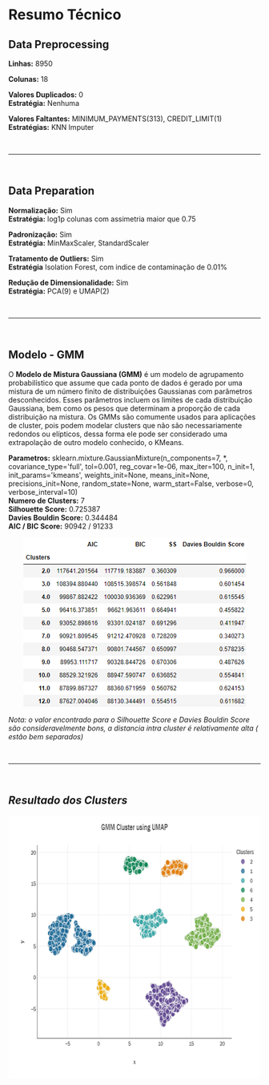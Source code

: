 
# Resumo Técnico


## Data Preprocessing

**Linhas:** 8950

**Colunas:** 18

**Valores Duplicados:** 0<br>
**Estratégia:** Nenhuma

**Valores Faltantes:** MINIMUM_PAYMENTS(313), CREDIT_LIMIT(1)<br>
**Estratégias:** KNN Imputer

<br>

*** 
<br>

## Data Preparation


**Normalização:** Sim<br>
**Estratégia:** log1p colunas com assimetria maior que 0.75

**Padronização:** Sim<br>
**Estratégia:** MinMaxScaler, StandardScaler

**Tratamento de Outliers:** Sim<br>
**Estratégia** Isolation Forest, com indice de contaminação de 0.01%

**Redução de Dimensionalidade:** Sim<br>
**Estratégia:** PCA(9) e UMAP(2)

<br>

*** 

<br>

## Modelo - GMM

O **Modelo de Mistura Gaussiana (GMM)** é um modelo de agrupamento probabilístico que assume que cada ponto de dados é gerado por uma mistura de um número finito de distribuições Gaussianas com parâmetros desconhecidos. Esses parâmetros incluem os limites de cada distribuição Gaussiana, bem como os pesos que determinam a proporção de cada distribuição na mistura. Os GMMs são comumente usados ​​para aplicações de cluster, pois podem modelar clusters que não são necessariamente redondos ou elípticos, dessa forma ele pode ser considerado uma extrapolação de outro modelo conhecido, o KMeans.

**Parametros:** sklearn.mixture.GaussianMixture(n_components=7, *, covariance_type='full', tol=0.001, reg_covar=1e-06, max_iter=100, n_init=1, init_params='kmeans', weights_init=None, means_init=None, precisions_init=None, random_state=None, warm_start=False, verbose=0, verbose_interval=10)<br>
**Numero de Clusters:** 7<br>
**Silhouette Score:** 0.725387<br>
**Davies Bouldin Score:** 0.344484<br>
**AIC / BIC Score:** 90942 / 91233 <br>

<center><img src="/images/gmm_performace_table.png" alt="table" width="445" height="338"/></center>


<i>Nota: o valor encontrado para o Silhouette Score e Davies Bouldin Score são consideravelmente bons,  a distancia intra cluster é relativamente alta ( estão bem separados)<i><br>

<br>

*** 

<br>

## Resultado dos Clusters

<center><img src="/images/gmm_clusters_graph.png" alt="clusters" width="700" height="525"/></center>